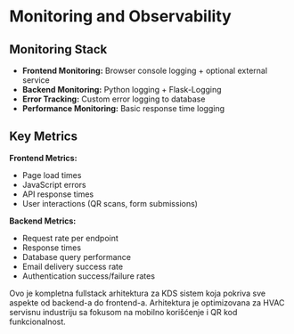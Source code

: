 # Monitoring and Observability

## Monitoring Stack

- **Frontend Monitoring:** Browser console logging + optional external service
- **Backend Monitoring:** Python logging + Flask-Logging
- **Error Tracking:** Custom error logging to database
- **Performance Monitoring:** Basic response time logging

## Key Metrics

**Frontend Metrics:**
- Page load times
- JavaScript errors
- API response times
- User interactions (QR scans, form submissions)

**Backend Metrics:**
- Request rate per endpoint
- Response times
- Database query performance
- Email delivery success rate
- Authentication success/failure rates

Ovo je kompletna fullstack arhitektura za KDS sistem koja pokriva sve aspekte od backend-a do frontend-a. Arhitektura je optimizovana za HVAC servisnu industriju sa fokusom na mobilno korišćenje i QR kod funkcionalnost.
